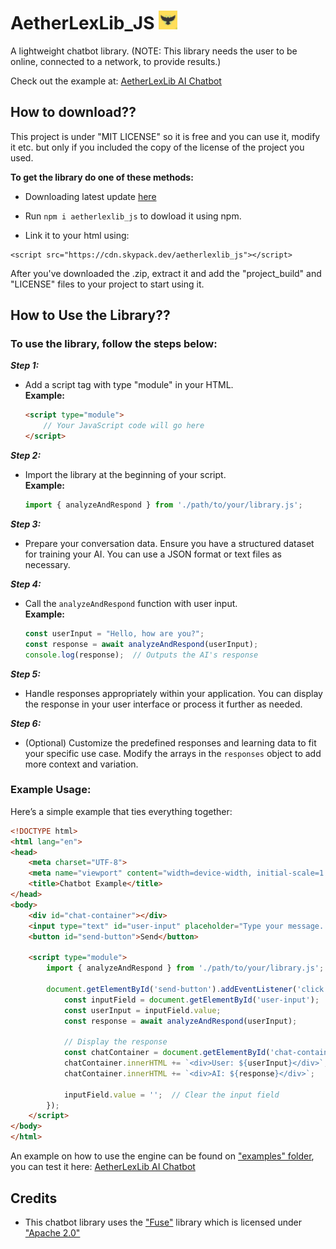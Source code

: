 # AetherLexLib_JS  <img src="https://github.com/Byson94/AetherLexLib_JS/blob/main/Logo.png?raw=true" alt="AetherLexLib Logo" width="30"/>

A lightweight chatbot library. (NOTE: This library needs the user to be online, connected to a network, to provide results.)

Check out the example at: [AetherLexLib AI Chatbot](https://byson94.github.io/AetherLexLib_JS/examples/)

## How to download??
This project is under "MIT LICENSE" so it is free and you can use it, modify it etc. but only if you included the copy of the license of the project you used. 

**To get the library do one of these methods:**

- Downloading latest update [here](https://github.com/Byson94/AetherLexLib_JS/releases)
 
- Run ```npm i aetherlexlib_js``` to dowload it using npm.
 
- Link it to your html using:
```
<script src="https://cdn.skypack.dev/aetherlexlib_js"></script>
```


After you've downloaded the .zip, extract it and add the "project_build" and "LICENSE" files to your project to start using it. 

## How to Use the Library??
### **To use the library, follow the steps below:**

***Step 1:***
- Add a script tag with type "module" in your HTML.  
  **Example:**
  ```html
  <script type="module">
      // Your JavaScript code will go here
  </script>
  ```

***Step 2:***
- Import the library at the beginning of your script.  
  **Example:**
  ```javascript
  import { analyzeAndRespond } from './path/to/your/library.js';
  ```

***Step 3:***
- Prepare your conversation data. Ensure you have a structured dataset for training your AI. You can use a JSON format or text files as necessary.

***Step 4:***
- Call the `analyzeAndRespond` function with user input.  
  **Example:**
  ```javascript
  const userInput = "Hello, how are you?";
  const response = await analyzeAndRespond(userInput);
  console.log(response);  // Outputs the AI's response
  ```

***Step 5:***
- Handle responses appropriately within your application. You can display the response in your user interface or process it further as needed.

***Step 6:***
- (Optional) Customize the predefined responses and learning data to fit your specific use case. Modify the arrays in the `responses` object to add more context and variation.

### **Example Usage:**
Here’s a simple example that ties everything together:

```html
<!DOCTYPE html>
<html lang="en">
<head>
    <meta charset="UTF-8">
    <meta name="viewport" content="width=device-width, initial-scale=1.0">
    <title>Chatbot Example</title>
</head>
<body>
    <div id="chat-container"></div>
    <input type="text" id="user-input" placeholder="Type your message..." />
    <button id="send-button">Send</button>

    <script type="module">
        import { analyzeAndRespond } from './path/to/your/library.js';

        document.getElementById('send-button').addEventListener('click', async () => {
            const inputField = document.getElementById('user-input');
            const userInput = inputField.value;
            const response = await analyzeAndRespond(userInput);
            
            // Display the response
            const chatContainer = document.getElementById('chat-container');
            chatContainer.innerHTML += `<div>User: ${userInput}</div>`;
            chatContainer.innerHTML += `<div>AI: ${response}</div>`;
            
            inputField.value = '';  // Clear the input field
        });
    </script>
</body>
</html>
```

An example on how to use the engine can be found on ["examples" folder](https://github.com/Byson94/AetherLexLib_JS/tree/main/examples), you can test it here: [AetherLexLib AI Chatbot](https://byson94.github.io/AetherLexLib_JS/examples/)

## Credits
- This chatbot library uses the ["Fuse"](https://github.com/krisk/Fuse/tree/v7.0.0) library which is licensed under ["Apache 2.0"](https://www.apache.org/licenses/LICENSE-2.0.html)

